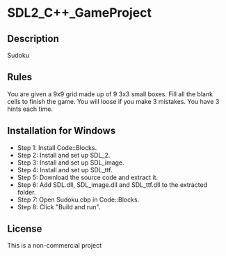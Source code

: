 
# SDL2_C++_GameProject

## Description

Sudoku 

## Rules

You are given a 9x9 grid made up of 9 3x3 small boxes.
Fill all the blank cells to finish the game.
You will loose if you make 3 mistakes.
You have 3 hints each time.

## Installation for Windows

- Step 1: Install Code::Blocks.
- Step 2: Install and set up SDL_2.
- Step 3: Install and set up SDL_image.
- Step 4: Install and set up SDL_ttf.
- Step 5: Download the source code and extract it.
- Step 6: Add SDL.dll, SDL_image.dll and SDL_ttf.dll to the extracted folder.
- Step 7: Open Sudoku.cbp in Code::Blocks.
- Step 8: Click "Build and run".

## License

This is a non-commercial project
